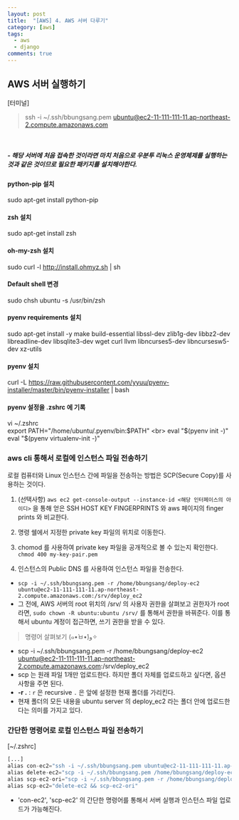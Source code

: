 ```yaml
---
layout: post
title:  "[AWS] 4. AWS 서버 다루기"
category: [aws]
tags:
  - aws
  - django
comments: true
---
```

## AWS 서버 실행하기

[터미널]
> ssh -i ~/.ssh/bbungsang.pem ubuntu@ec2-11-111-111-11.ap-northeast-2.compute.amazonaws.com

<br>

##### \- 해당 서버에 처음 접속한 것이라면 마치 처음으로 우분투 리눅스 운영체제를 실행하는 것과 같은 것이므로 필요한 패키지를 설치해야한다.

#### python-pip 설치
sudo apt-get install python-pip

#### zsh 설치
sudo apt-get install zsh

#### oh-my-zsh 설치
sudo curl -l http://install.ohmyz.sh | sh

#### Default shell 변경
sudo chsh ubuntu -s /usr/bin/zsh

#### pyenv requirements 설치
sudo apt-get install -y make build-essential libssl-dev zlib1g-dev libbz2-dev \
libreadline-dev libsqlite3-dev wget curl llvm libncurses5-dev libncursesw5-dev xz-utils

#### pyenv 설치
curl -L https://raw.githubusercontent.com/yyuu/pyenv-installer/master/bin/pyenv-installer | bash

#### pyenv 설정을 .zshrc 에 기록
vi ~/.zshrc <br>
export PATH="/home/ubuntu/.pyenv/bin:$PATH" <br>
eval "$(pyenv init -)" <br>
eval "$(pyenv virtualenv-init -)"

### aws cli 통해서 로컬에 인스턴스 파일 전송하기
로컬 컴퓨터와 Linux 인스턴스 간에 파일을 전송하는 방법은 SCP(Secure Copy)를 사용하는 것이다.

1. (선택사항) `aws ec2 get-console-output --instance-id <해당 인터페이스의 아이디>` 을 통해 얻은 SSH HOST KEY FINGERPRINTS 와 aws 페이지의 finger prints 와 비교한다.

2. 명령 쉘에서 지정한 private key 파일의 위치로 이동한다.

3. chomod 를 사용하여 private key 파일을 공개적으로 볼 수 있는지 확인한다. `chmod 400 my-key-pair.pem`

4. 인스턴스의 Public DNS 를 사용하여 인스턴스 파일을 전송한다.
  - `scp -i ~/.ssh/bbungsang.pem -r /home/bbungsang/deploy-ec2 ubuntu@ec2-11-111-111-11.ap-northeast-2.compute.amazonaws.com:/srv/deploy_ec2`
  - 그 전에, AWS 서버의 root 위치의 /srv/ 의 사용자 권한을 살펴보고 권한자가 root 라면, `sudo chown -R ubuntu:ubuntu /srv/` 를 통해서 권한을 바꿔준다. 이를 통해서 ubuntu 계정이 접근하면, 쓰기 권한을 받을 수 있다.

> 명령어 살펴보기  (๑•̀ㅂ•́)و✧
- scp -i ~/.ssh/bbungsang.pem -r /home/bbungsang/deploy-ec2 ubuntu@ec2-11-111-111-11.ap-northeast-2.compute.amazonaws.com:/srv/deploy_ec2
- scp 는 원래 파일 1개만 업로드한다. 하지만 폴더 자체를 업로드하고 싶다면, 옵션 사항을 주면 된다.
- **-r .** : `r` 은 recursive `.` 은 앞에 설정한 현재 폴더를 가리킨다.
- 현재 폴더의 모든 내용을 ubuntu server 의 deploy_ec2 라는 폴더 안에 업로드한다는 의미를 가지고 있다.

### 간단한 명령어로 로컬 인스턴스 파일 전송하기
[~/.zshrc]
```python
[...]
alias con-ec2="ssh -i ~/.ssh/bbungsang.pem ubuntu@ec2-11-111-111-11.ap-northeast-2.compute.amazonaws.com"
alias delete-ec2="scp -i ~/.ssh/bbungsang.pem /home/bbungsang/deploy-ec2 ubuntu@ec2-11-111-111-11.ap-northeast-2.compute.amazonaws.com rm -rf /srv/deploy_ec2"
alias scp-ec2-ori="scp -i ~/.ssh/bbungsang.pem -r /home/bbungsang/deploy-ec2 ubuntu@ec2-11-111-111-11.ap-northeast-2.compute.amazonaws.com:/srv/deploy_ec2"
alias scp-ec2="delete-ec2 && scp-ec2-ori"
```
- 'con-ec2', 'scp-ec2' 의 간단한 명령어를 통해서 서버 실행과 인스턴스 파일 업로드가 가능해진다.
